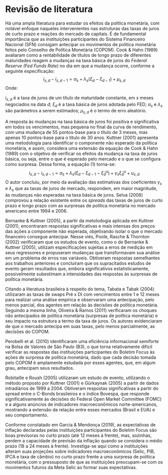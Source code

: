 # Revisão de literatura



Há uma ampla literatura para estudar os efeitos da política monetária, com notável enfoque naqueles intervenientes nas estruturas das taxas de juros de curto prazo e reações do mercado de capitais.  É de fundamental importância que as instituições participantes do Sistema Financeiro Nacional (SFN) consigam antecipar os movimentos de política monetária feitos pelo Conselho de Política Monetária (COPOM). Cook & Hahn (1989) avaliaram como a rentabilidade de títulos de longo prazo de diferentes maturidades reagem a mudanças na taxa básica de juros do *Federal Reserve (Fed Funds Rate)* no dia em que a mudança ocorre, conforme a seguinte especificação:
$$
i_{s,d}-i_{s,d-1}=\alpha_s+ \lambda_s(\xi_d-
\xi_{d-1})+\mu_{s,d}
$$
Onde:

$i_{s,d}$ é a taxa de juros de um título de maturidade constante, em $s$ meses negociados na data $d$;
$\xi_d$ é a taxa básica de juros adotada pelo FED;
$\alpha_s$ e $\lambda_s$ são parâmetros a serem estimados;
$\mu_{s,d}$ é o termo de erro aleatório.

A resposta às mudanças na taxa básica de juros foi positiva e significativa em todos os vencimentos, mas pequena no final da curva de rendimento, com uma mudança de 55 pontos-base para o título de 3 meses, mas apenas 10 pontos-base para o título de 30 anos. Kuttner (2001) apresenta uma metodologia para identificar o componente não esperado da política monetária, e assim, considera uma extensão da equação de Cook & Hahn (1989) com o objetivo de verificar os efeitos da mudança na taxa de juros básica, ou seja, entre o que é esperado pelo mercado e o que se configura como surpresa. Dessa forma, a equação (1) torna-se:
$$
i_{s, d}-i_{s, d-1}=\alpha_{s}+\lambda_{s}(\xi_{d}-\xi_{d-1}-\tilde{\xi}_{d}^{u})+\gamma_{s} \tilde{\xi}_{d}^{u}+u_{s, d}
$$
O autor concluiu, por meio da avaliação das estimativas dos coeficientes $\gamma_{s}$ e $\lambda_s$ que as taxas de juros de mercado, respondem, em maior magnitude, às mudanças não esperadas na taxa básica de juros. Selva (2008) comprovou a relação existente entre os *spreads* das taxas de juros de curto prazo e longo prazo com as surpresas de política monetária no mercado americano entre 1994 e 2006.

Bernanke & Kuttner (2005), a partir da metolodogia aplicada em Kuttner (2001), encontraram respostas significativas e mais intensas dos preços das ações a componente não esperada, objetivando isolar o que o mercado financeiro consegue antecipar. Nesse viés, Poole, Rasche & Thornton (2002) verificaram que os estudos de evento, como o de Bernanke & Kuttner (2005), utilizam especificações sujeitas a erros de medição em seus regressores e propuseram mudanças que transformavam sua análise em um problema de erros nas variáveis. Obtiveram respostas semelhantes aos trabalhos anteriores e concluíram que os supracitados estudos de evento geram resultados que, embora significativos estatísticamente, possivelmente subestimam a intensidades das respostas às surpresas de política monetária.

Citando a literatura brasileira à respeito do tema, Tabata e Tabak (2004) utilizaram as taxas de swaps Pré x DI com vencimentos entre 1 e 12 meses para realizar uma análise empírica e observaram uma antecipação, pelo menos parcial, dos agentes em relação às decisões de política monetária. Seguindo a mesma linha, Oliveira & Ramos (2011) verificaram os choques não antecipados de política monetária (surpresas de política monetária) e seu impacto na estrutura a termo da taxa de juros. Os autores evidenciaram de que o mercado antecipa em suas taxas, pelo menos parcialmente, as decisões do COPOM. 

Perobelli et al. (2010) identificaram uma eficiência informacional semiforte na Bolsa de Valores de São Paulo (B3), o que torna relativamente difícil verificar as respostas das instituições participantes do Boletim Focus às ações de surpresa de política monetária, dado que cada decisão tomada pelo COPOM é amplamente estudada por esses agentes, que, em algum grau, antecipam seus resultados.

Robitaille e Roush (2005) utilizaram um estudo de evento, utilizando o método proposto por Kuttner (2001) e Gürkaynak (2005) a partir de dados intradiários de 1999 a 2004. Obtiveram respostas significativas a partir do spread entre o C-Bonds brasileiros e o índice Bovespa, que responde significativamente às decisões do Federal Open Market Committee (FOMC) e a alguns anúncios de indicadores macroeconômicos norte-americanos, mostrando a extensão da relação entre esses mercados (Brasil e EUA) e seu comportamento. 

Conforme constatado em Garcia & Mendonça (2019), as expectativas de inflação declaradas pelas instituições participantes do Boletim Focus são boas previsoras no curto prazo (até 12 meses à frente), mas, sozinhas, perdem a capacidade de previsão da inflação quando se considera o médio prazo (18 a 24 meses à frente). Investiga-se aqui como a instituições alteram suas projeções sobre indicadores macroeconômicos (Selic, PIB, IPCA e taxa de câmbio) no curto prazo frente a uma surpresa de política monetária, com o pressuposto de que as instituições preocupam-se com os movimentos futuros da Meta Selic ao formar suas expectativas.



